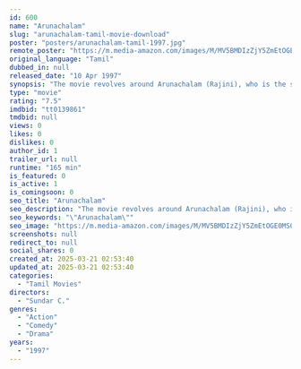 ```yaml
---
id: 600
name: "Arunachalam"
slug: "arunachalam-tamil-movie-download"
poster: "posters/arunachalam-tamil-1997.jpg"
remote_poster: "https://m.media-amazon.com/images/M/MV5BMDIzZjY5ZmEtOGE0MS00YzA0LTg0YjYtNDQxMzgyODA1ZmI5XkEyXkFqcGc@._V1_SX300.jpg"
original_language: "Tamil"
dubbed_in: null
released_date: "10 Apr 1997"
synopsis: "The movie revolves around Arunachalam (Rajini), who is the son of the VIP of a village who finds out about his past but destiny has its own play."
type: "movie"
rating: "7.5"
imdbid: "tt0139861"
tmdbid: null
views: 0
likes: 0
dislikes: 0
author_id: 1
trailer_url: null
runtime: "165 min"
is_featured: 0
is_active: 1
is_comingsoon: 0
seo_title: "Arunachalam"
seo_description: "The movie revolves around Arunachalam (Rajini), who is the son of the VIP of a village who finds out about his past but destiny has its own play."
seo_keywords: "\"Arunachalam\""
seo_image: "https://m.media-amazon.com/images/M/MV5BMDIzZjY5ZmEtOGE0MS00YzA0LTg0YjYtNDQxMzgyODA1ZmI5XkEyXkFqcGc@._V1_SX300.jpg"
screenshots: null
redirect_to: null
social_shares: 0
created_at: 2025-03-21 02:53:40
updated_at: 2025-03-21 02:53:40
categories:
  - "Tamil Movies"
directors:
  - "Sundar C."
genres:
  - "Action"
  - "Comedy"
  - "Drama"
years:
  - "1997"
---
```

